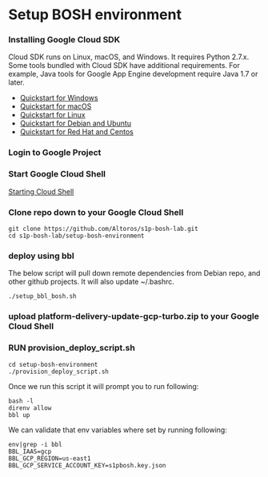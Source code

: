 # Setup BOSH environment

### Installing Google Cloud SDK
Cloud SDK runs on Linux, macOS, and Windows. It requires Python 2.7.x. Some tools bundled with Cloud SDK have additional requirements. For example, Java tools for Google App Engine development require Java 1.7 or later.
* [Quickstart for Windows](https://cloud.google.com/sdk/docs/quickstart-windows)
* [Quickstart for macOS](https://cloud.google.com/sdk/docs/quickstart-macos)
* [Quickstart for Linux](https://cloud.google.com/sdk/docs/quickstart-linux)
* [Quickstart for Debian and Ubuntu](https://cloud.google.com/sdk/docs/quickstart-debian-ubuntu)
* [Quickstart for Red Hat and Centos](https://cloud.google.com/sdk/docs/quickstart-redhat-centos)


### Login to Google Project

### Start Google Cloud Shell
[Starting Cloud Shell](https://cloud.google.com/shell/docs/starting-cloud-shell)

### Clone repo down to your Google Cloud Shell
```
git clone https://github.com/Altoros/s1p-bosh-lab.git
cd s1p-bosh-lab/setup-bosh-environment
```

### deploy using bbl
The below script will pull down remote dependencies from Debian repo, and other github projects. It will also update ~/.bashrc.
```
./setup_bbl_bosh.sh
```
### upload platform-delivery-update-gcp-turbo.zip to your Google Cloud Shell

### RUN provision_deploy_script.sh
```
cd setup-bosh-environment
./provision_deploy_script.sh
```

Once we run this script it will prompt you to run following:
```
bash -l
direnv allow
bbl up
```


We can validate that env variables where set by running following:
```
env|grep -i bbl
BBL_IAAS=gcp
BBL_GCP_REGION=us-east1
BBL_GCP_SERVICE_ACCOUNT_KEY=s1pbosh.key.json
```
